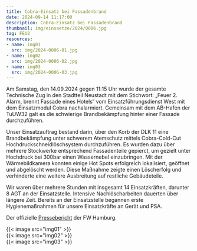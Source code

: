 ```yaml
---
title: Cobra-Einsatz bei Fassadenbrand
date: 2024-09-14 11:17:00
description: Cobra-Einsatz bei Fassadenbrand
thumbnail: img/einsaetze/2024/0006.jpg
tag: FEU2
resources:
- name: img01
  src: img/2024-0006-01.jpg
- name: img02
  src: img/2024-0006-02.jpg
- name: img03
  src: img/2024-0006-03.jpg
---
```


Am Samstag, den 14.09.2024 gegen 11:15 Uhr wurde der gesamte Technische Zug in den Stadtteil Neustadt mit dem Stichwort: „Feuer 2. Alarm, brennt Fassade eines Hotels“ vom Einsatzführungsdienst West mit dem Einsatzmodul Cobra nachalarmiert.
Gemeinsam mit dem AB-Hafen der TuUW32 galt es die schwierige Brandbekämpfung hinter einer Fassade durchzuführen.

Unser Einsatzauftrag bestand darin, über den Korb der DLK 11 eine Brandbekämpfung unter schwerem Atemschutz mittels Cobra-Cold-Cut Hochdruckschneidlöschsystem durchzuführen.
Es wurden dazu über mehrere Stockwerke entsprechend Fassadenteile gepierct, um gezielt unter Hochdruck bei 300bar einen Wassernebel einzubringen.
Mit der Wärmebildkamera konnten einige Hot Spots erfolgreich lokalisiert, geöffnet und abgelöscht werden.
Diese Maßnahme zeigte einen Löscherfolg und verhinderte eine weitere Ausbreitung auf restliche Gebäudeteile.

Wir waren über mehrere Stunden mit insgesamt 14 Einsatzkräften, darunter 8 AGT an der Einsatzstelle.
Intensive Nachlöscharbeiten dauerten über längere Zeit.
Bereits an der Einsatzstelle begannen erste Hygienemaßnahmen für unsere Einsatzkräfte an Gerät und PSA. 

Der offizielle [Pressebericht](https://www.presseportal.de/blaulicht/pm/82522/5864487) der FW Hamburg.

{{< image src="img01" >}}  
{{< image src="img02" >}}  
{{< image src="img03" >}}  
